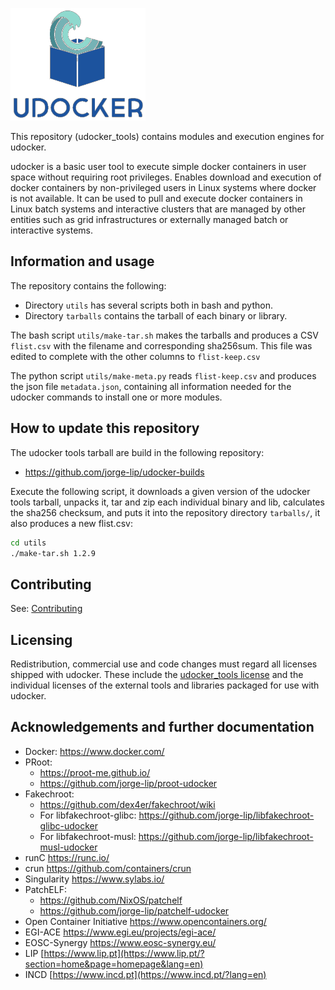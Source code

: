 ![logo](docs/logo-small.png)

This repository (udocker_tools) contains modules and execution engines for udocker.

udocker is a basic user tool to execute simple docker containers in user
space without requiring root privileges. Enables download and execution
of docker containers by non-privileged users in Linux systems where
docker is not available. It can be used to pull and execute docker
containers in Linux batch systems and interactive clusters that are
managed by other entities such as grid infrastructures or externally
managed batch or interactive systems.

## Information and usage

The repository contains the following:

* Directory `utils` has several scripts both in bash and python.
* Directory `tarballs` contains the tarball of each binary or library.

The bash script `utils/make-tar.sh` makes the tarballs and produces a CSV `flist.csv`
with the filename and corresponding sha256sum. This file was edited to complete with the other
columns to `flist-keep.csv`

The python script `utils/make-meta.py` reads `flist-keep.csv` and produces the json file
`metadata.json`, containing all information needed for the udocker commands to install one
or more modules.

## How to update this repository

The udocker tools tarball are build in the following repository:

* <https://github.com/jorge-lip/udocker-builds>

Execute the following script, it downloads a given version of the udocker tools tarball, unpacks it,
tar and zip each individual binary and lib, calculates the sha256 checksum, and puts it into the
repository directory  `tarballs/`, it also produces a new flist.csv:

```bash
cd utils
./make-tar.sh 1.2.9
```

## Contributing

See: [Contributing](CONTRIBUTING.md)

## Licensing

Redistribution, commercial use and code changes must regard all licenses
shipped with udocker. These include the [udocker_tools license](LICENSE) and the
individual licenses of the external tools and libraries packaged for use
with udocker.

## Acknowledgements and further documentation

* Docker: <https://www.docker.com/>
* PRoot:
  * <https://proot-me.github.io/>
  * <https://github.com/jorge-lip/proot-udocker>
* Fakechroot:
  * <https://github.com/dex4er/fakechroot/wiki>
  * For libfakechroot-glibc: <https://github.com/jorge-lip/libfakechroot-glibc-udocker>
  * For libfakechroot-musl: <https://github.com/jorge-lip/libfakechroot-musl-udocker>
* runC <https://runc.io/>
* crun <https://github.com/containers/crun>
* Singularity <https://www.sylabs.io/>
* PatchELF:
  * <https://github.com/NixOS/patchelf>
  * <https://github.com/jorge-lip/patchelf-udocker>
* Open Container Initiative <https://www.opencontainers.org/>
* EGI-ACE <https://www.egi.eu/projects/egi-ace/>
* EOSC-Synergy <https://www.eosc-synergy.eu/>
* LIP [https://www.lip.pt](https://www.lip.pt/?section=home&page=homepage&lang=en)
* INCD [https://www.incd.pt](https://www.incd.pt/?lang=en)

